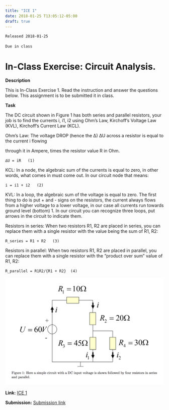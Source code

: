 ```yaml
---
title: "ICE 1"
date: 2018-01-25 T13:05:12-05:00
draft: true
---
```

```
Released 2018-01-25

Due in class
```


<h1> In-Class Exercise: Circuit Analysis. </h1>


__**Description**__

This is In-Class Exercise 1. Read the instruction and answer the questions below. This assignment is to be submitted it in class.


__**Task**__

The DC circuit shown in Figure 1 has both series and parallel resistors, your job is to find the currents i, i1, i2 using Ohm’s Law, Kirchoff’s Voltage Law (KVL), Kirchoff’s Current Law (KCL).

Ohm’s Law: The voltage DROP (hence the ∆) ∆U across a resistor is equal to the current i flowing

through it in Ampere, times the resistor value R in Ohm.
```
∆U = iR   (1)
```

KCL: In a node, the algebraic sum of the currents is equal to zero, in other words, what comes in must come out. In our circuit node that means:

```
i = i1 + i2   (2)
```

KVL: In a loop, the algebraic sum of the voltage is equal to zero. The first thing to do is put + and - signs on the resistors, the current always flows from a higher voltage to a lower voltage, in our case all currents run towards ground level (bottom) 1. In our circuit you can recognize three loops, put arrows in the circuit to indicate them.

Resistors in series: When two resistors R1, R2 are placed in series, you can replace them with a single resistor with the value being the sum of R1, R2:

```
R_series = R1 + R2   (3)
```

Resistors in parallel: When two resistors R1, R2 are placed in parallel, you can replace them with a single resistor with the ”product over sum” value of R1, R2:

```
R_parallel = R1R2/{R1 + R2}  (4)
```
![circuit](https://github.com/ABE425/ABE425/blob/ICES/content/ices/photo/circuit1.png)


**Link:** [ICE 1](https://github.com/ABE425/data/blob/lia/ICE/ICE_CircuitAnalysis.pdf)

**Submission:** [Submission link](?)
